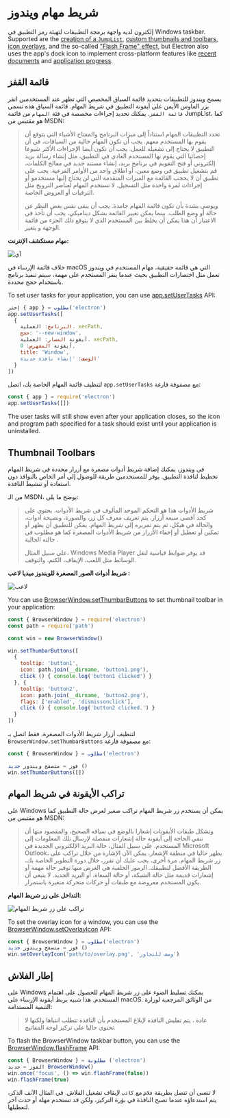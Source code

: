 # شريط مهام ويندوز

إلكترون لديه واجهة برمجة التطبيقات لتهيئة رمز التطبيق في Windows taskbar. Supported are the [creation of a `JumpList`](#jumplist), [custom thumbnails and toolbars](#thumbnail-toolbars), [icon overlays](#icon-overlays-in-taskbar), and the so-called ["Flash Frame" effect](#flash-frame), but Electron also uses the app's dock icon to implement cross-platform features like [recent documents][recent-documents] and [application progress][progress-bar].

## قائمة القفز

يسمح ويندوز للتطبيقات بتحديد قائمة السياق المخصص التي تظهر عند المستخدمين انقر بزر الماوس الأيمن على أيقونة التطبيق في شريط المهام. قائمة السياق هذه تسمى `قائمة القفز`. يمكنك تحديد إجراءات مخصصة في فئة `المهام` من قائمة JumpList، كما هو مقتبس من MSDN:

> تحدد التطبيقات المهام استناداً إلى ميزات البرنامج والمفتاح الأشياء التي يتوقع أن يقوم بها المستخدم معهم. يجب أن تكون المهام خالية من السياقات، في أن التطبيق لا يحتاج إلى تشغيله للعمل. يجب أن تكون أيضا الإجراءات الأكثر شيوعا إحصائيا التي يقوم بها المستخدم العادي في التطبيق، مثل إنشاء رسالة بريد إلكتروني أو فتح التقويم في برنامج بريد، إنشاء مستند جديد في معالج الكلمات، قم بتشغيل تطبيق في وضع معين، أو اطلاق واحد من الأوامر الفرعية. يجب على تطبيق أن لا يحجب القائمة مع الميزات المتقدمة التي لن يحتاج إليها مستخدمو أو إجراءات لمرة واحدة مثل التسجيل. لا تستخدم المهام لعناصر الترويج مثل الترقيات أو العروض الخاصة.
> 
> ويوصى بشدة بأن تكون قائمة المهام جامدة. يجب أن يبقى نفس بغض النظر عن حالة أو وضع الطلب. بينما يمكن تغيير القائمة بشكل ديناميكي، يجب أن تأخذ في الاعتبار أن هذا يمكن أن يخلط بين المستخدم الذي لا يتوقع ذلك الجزء من قائمة الوجهة و يتغير.

__مهام مستكشف الإنترنت:__

![آي](https://i-msdn.sec.s-msft.com/dynimg/IC420539.png)

خلاف قائمة الإرساء في macOS التي هي قائمة حقيقية، مهام المستخدم في ويندوز تعمل مثل اختصارات التطبيق بحيث عندما ينقر المستخدم على مهمة، سيتم تنفيذ برنامج باستخدام حجج محددة.

To set user tasks for your application, you can use [app.setUserTasks][setusertaskstasks] API:

```javascript
إختر { app } = مطلوب('electron')
app.setUserTasks([
  {
    البرنامج: العملية. xecPath,
    حجج: '--new-window',
    أيقونة المسار: العملية. xecPath,
    أيقونة المفهرس: 0,
    title: 'Window',
    الوصف: 'إنشاء نافذة جديدة'
  }
])
```

لتنظيف قائمة المهام الخاصة بك، اتصل `app.setUserTasks` مع مصفوفة فارغة:

```javascript
const { app } = require('electron')
app.setUserTasks([])
```

The user tasks will still show even after your application closes, so the icon and program path specified for a task should exist until your application is uninstalled.


## Thumbnail Toolbars

في ويندوز، يمكنك إضافة شريط أدوات مصغرة مع أزرار محددة في شريط المهام تخطيط لنافذة التطبيق. يوفر للمستخدمين طريقة للوصول إلى أمر الخاص بالنوافذ دون استعادة أو تنشيط النافذة.

من الـ MSDN، يوضح ما يلي:

> شريط الأدوات هذا هو التحكم الموحد المألوف في شريط الأدوات. يحتوي على كحد أقصى سبعة أزرار. يتم تعريف معرف كل زر، والصورة، ونصيحة أدوات، والحالة في هيكل، ثم يتم تمريره إلى شريط المهام. يمكن للتطبيق أن يظهر أو تمكين أو تعطيل أو إخفاء الأزرار من شريط الأدوات المصغرة كما هو مطلوب في حالته الحالية .
> 
> على سبيل المثال، Windows Media Player قد يوفر ضوابط قياسية لنقل الوسائط مثل اللعب، الإيقاف، الكتم، والتوقف.

__شريط أدوات الصور المصغرة للويندوز ميديا لاعب :__

![لاعب](https://i-msdn.sec.s-msft.com/dynimg/IC420540.png)

You can use [BrowserWindow.setThumbarButtons][setthumbarbuttons] to set thumbnail toolbar in your application:

```javascript
const { BrowserWindow } = require('electron')
const path = require('path')

const win = new BrowserWindow()

win.setThumbarButtons([
  {
    tooltip: 'button1',
    icon: path.join(__dirname, 'button1.png'),
    click () { console.log('button1 clicked') }
  }, {
    tooltip: 'button2',
    icon: path.join(__dirname, 'button2.png'),
    flags: ['enabled', 'dismissonclick'],
    click () { console.log('button2 clicked.') }
  }
])
```

لتنظيف أزرار شريط الأدوات المصغرة، فقط اتصل بـ `BrowserWindow.setThumbarButtons` مع مصفوفة فارغة:

```javascript
const { BrowserWindow } = مطلوب('electron')

فوز = متصفح ويندوز جديد ()
win.setThumbarButtons([])
```


## تراكب الأيقونة في شريط المهام

على Windows يمكن أن يستخدم زر شريط المهام تراكب صغير لعرض حالة التطبيق كما هو مقتبس من MSDN:

> وتشكل طبقات الأيقونات إشعارا بالوضع في سياقه الصحيح، والمقصود منها أن تنفي الحاجة إلى أيقونة حالة إشعارات منفصلة لإرسال تلك المعلومات إلى المستخدم. على سبيل المثال، حالة البريد الإلكتروني الجديدة في Microsoft Outlook، يظهر حاليا في منطقة الإشعار، يمكن الآن الإشارة من خلال تراكب على زر شريط المهام. مرة أخرى، يجب عليك أن تقرر، خلال دورة التطوير الخاصة بك، الطريقة الأفضل لتطبيقك. الرموز الخلفية هي الغرض منها توفير حالة مهمة أو إشعارات قديمة مثل حالة الشبكة، أو حالة السعاة، أو البريد الجديد. لا ينبغي أن يكون المستخدم معروضة مع طبقات أو حركات متحركة متغيرة باستمرار.

__التداخل على زر شريط المهام:__

![تراكب على زر شريط المهام](https://i-msdn.sec.s-msft.com/dynimg/IC420441.png)

To set the overlay icon for a window, you can use the [BrowserWindow.setOverlayIcon][setoverlayicon] API:

```javascript
const { BrowserWindow } = مطلوب('electron')
فوز = متصفح ويندوز جديد ()
win.setOverlayIcon('path/to/overlay.png', 'وصف للتجاوز')
```


## إطار الفلاش

على Windows يمكنك تسليط الضوء على زر شريط المهام للحصول على اهتمام المستخدم. هذا شبيه بربط أيقونة الإرساء على macOS. من الوثائق المرجعية لوزارة التنمية المستدامة:

> عادة ، يتم تفليش النافذة لإبلاغ المستخدم بأن النافذة تتطلب انتباها ولكنها لا تحتوي حاليا على تركيز لوحة المفاتيح.

To flash the BrowserWindow taskbar button, you can use the [BrowserWindow.flashFrame][flashframe] API:

```javascript
const { BrowserWindow } = مطلوبة ('electron')
الفوز = جديد BrowserWindow()
win.once('focus', () => win.flashFrame(false))
win.flashFrame(true)
```

لا تنسى أن تتصل بطريقة `فلاش` مع `كاذب` لإيقاف تشغيل الفلاش. في المثال الآنف الذكر، يتم استدعاؤه عندما تصبح النافذة في بؤرة التركيز، ولكن قد تستخدم مهلة أو حدث آخر لتعطيلها.

[setthumbarbuttons]: ../api/browser-window.md#winsetthumbarbuttonsbuttons-windows
[setusertaskstasks]: ../api/app.md#appsetusertaskstasks-windows
[setoverlayicon]: ../api/browser-window.md#winsetoverlayiconoverlay-description-windows
[flashframe]: ../api/browser-window.md#winflashframeflag
[recent-documents]: ./recent-documents.md
[progress-bar]: ./progress-bar.md
